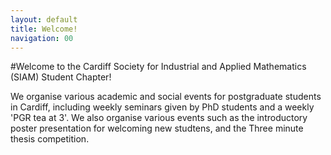 ```yaml
---
layout: default
title: Welcome!
navigation: 00
---
```



#Welcome to the Cardiff Society for Industrial and Applied Mathematics (SIAM) Student Chapter!

We organise various academic and social events for postgraduate students in Cardiff, including weekly seminars given by PhD students and a weekly 'PGR tea at 3'.
We also organise various events such as the introductory poster presentation for welcoming new studtens, and the Three minute thesis competition.
